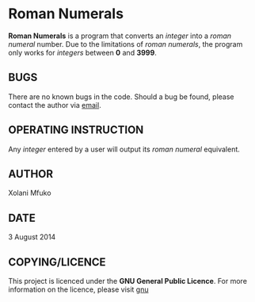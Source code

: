 Roman Numerals
==============

**Roman Numerals** is a program that converts an *integer* into a 
*roman numeral* number. Due to the limitations of *roman numerals*,
the program only works for *integers* between **0** and **3999**.


BUGS
----
There are no known bugs in the code. Should a bug be found, please
contact the author via [email](xmfuko@gmail.com).


OPERATING INSTRUCTION
---------------------
Any *integer* entered by a user will output its *roman numeral*
 equivalent.


AUTHOR
------
Xolani Mfuko


DATE
----
3 August 2014


COPYING/LICENCE
---------------
This project is licenced under the **GNU General Public Licence**.
For more information on the licence, please visit [gnu](http://www.gnu.org/copyleft/gpl.html)



